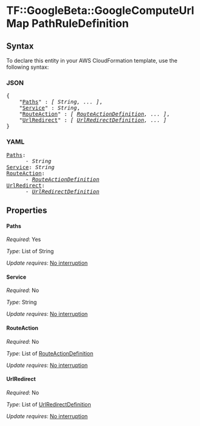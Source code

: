 # TF::GoogleBeta::GoogleComputeUrlMap PathRuleDefinition

## Syntax

To declare this entity in your AWS CloudFormation template, use the following syntax:

### JSON

<pre>
{
    "<a href="#paths" title="Paths">Paths</a>" : <i>[ String, ... ]</i>,
    "<a href="#service" title="Service">Service</a>" : <i>String</i>,
    "<a href="#routeaction" title="RouteAction">RouteAction</a>" : <i>[ <a href="routeactiondefinition.md">RouteActionDefinition</a>, ... ]</i>,
    "<a href="#urlredirect" title="UrlRedirect">UrlRedirect</a>" : <i>[ <a href="urlredirectdefinition.md">UrlRedirectDefinition</a>, ... ]</i>
}
</pre>

### YAML

<pre>
<a href="#paths" title="Paths">Paths</a>: <i>
      - String</i>
<a href="#service" title="Service">Service</a>: <i>String</i>
<a href="#routeaction" title="RouteAction">RouteAction</a>: <i>
      - <a href="routeactiondefinition.md">RouteActionDefinition</a></i>
<a href="#urlredirect" title="UrlRedirect">UrlRedirect</a>: <i>
      - <a href="urlredirectdefinition.md">UrlRedirectDefinition</a></i>
</pre>

## Properties

#### Paths

_Required_: Yes

_Type_: List of String

_Update requires_: [No interruption](https://docs.aws.amazon.com/AWSCloudFormation/latest/UserGuide/using-cfn-updating-stacks-update-behaviors.html#update-no-interrupt)

#### Service

_Required_: No

_Type_: String

_Update requires_: [No interruption](https://docs.aws.amazon.com/AWSCloudFormation/latest/UserGuide/using-cfn-updating-stacks-update-behaviors.html#update-no-interrupt)

#### RouteAction

_Required_: No

_Type_: List of <a href="routeactiondefinition.md">RouteActionDefinition</a>

_Update requires_: [No interruption](https://docs.aws.amazon.com/AWSCloudFormation/latest/UserGuide/using-cfn-updating-stacks-update-behaviors.html#update-no-interrupt)

#### UrlRedirect

_Required_: No

_Type_: List of <a href="urlredirectdefinition.md">UrlRedirectDefinition</a>

_Update requires_: [No interruption](https://docs.aws.amazon.com/AWSCloudFormation/latest/UserGuide/using-cfn-updating-stacks-update-behaviors.html#update-no-interrupt)

